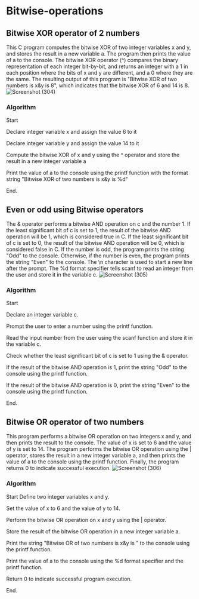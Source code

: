 # Bitwise-operations
## Bitwise XOR operator of 2 numbers
This C program computes the bitwise XOR of two integer variables x and y, and stores the result in a new variable a. 
The program then prints the value of a to the console. 
The bitwise XOR operator (^) compares the binary representation of each integer bit-by-bit, and returns an integer with a 1 in each position where the bits of x and y are different, and a 0 where they are the same. 
The resulting output of this program is "Bitwise XOR of two numbers is x&y is 8", which indicates that the bitwise XOR of 6 and 14 is 8.
![Screenshot (304)](https://user-images.githubusercontent.com/125993593/234580248-8feefaa8-09d1-4e0d-b278-cb1767d81faf.png)
### Algorithm
Start

Declare integer variable x and assign the value 6 to it

Declare integer variable y and assign the value 14 to it

Compute the bitwise XOR of x and y using the ^ operator and store the result in a new integer variable a

Print the value of a to the console using the printf function with the format string "Bitwise XOR of two numbers is x&y is %d"

End.

## Even or odd using Bitwise operators
The & operator performs a bitwise AND operation on c and the number 1. 
If the least significant bit of c is set to 1, the result of the bitwise AND operation will be 1, 
which is considered true in C. If the least significant bit of c is set to 0, the result of the bitwise AND operation will be 0, which is considered false in C.
If the number is odd, the program prints the string "Odd" to the console. Otherwise,
if the number is even, the program prints the string "Even" to the console.
The \n character is used to start a new line after the prompt.
The %d format specifier tells scanf to read an integer from the user and store it in the variable c.
![Screenshot (305)](https://user-images.githubusercontent.com/125993593/234582413-2c80c7b2-5a19-43ad-a824-ba5f4e0560dc.png)
### Algorithm
Start

Declare an integer variable c.

Prompt the user to enter a number using the printf function.

Read the input number from the user using the scanf function and store it in the variable c.

Check whether the least significant bit of c is set to 1 using the & operator.

If the result of the bitwise AND operation is 1, print the string "Odd" to the console using the printf function.

If the result of the bitwise AND operation is 0, print the string "Even" to the console using the printf function.

End.

## Bitwise OR operator of two numbers
This program performs a bitwise OR operation on two integers x and y, and then prints the result to the console. 
The value of x is set to 6 and the value of y is set to 14.
The program performs the bitwise OR operation using the | operator, stores the result in a new integer variable a, and then prints the value of a to the console using the printf function. Finally, the program returns 0 to indicate successful execution.
![Screenshot (306)](https://user-images.githubusercontent.com/125993593/234585344-150e5ffd-3800-4d87-9f09-f4118df1e06e.png)
### Algorithm
Start
Define two integer variables x and y.

Set the value of x to 6 and the value of y to 14.

Perform the bitwise OR operation on x and y using the | operator.

Store the result of the bitwise OR operation in a new integer variable a.

Print the string "Bitwise OR of two numbers is x&y is " to the console using the printf function.


Print the value of a to the console using the %d format specifier and the printf function.

Return 0 to indicate successful program execution.

End.






